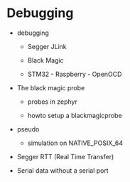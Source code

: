 # Debugging


* debugging


    * Segger JLink


    * Black Magic


    * STM32 - Raspberry - OpenOCD


* The black magic probe


    * probes in zephyr


    * howto setup a blackmagicprobe


* pseudo


    * simulation on NATIVE_POSIX_64


* Segger RTT (Real Time Transfer)


* Serial data without a serial port

